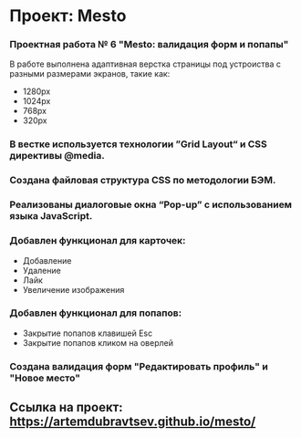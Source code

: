 # Проект: Mesto

### Проектная работа № 6 "Mesto: валидация форм и попапы"

В работе выполнена адаптивная верстка страницы под устроиства с разными размерами экранов, такие как:

* 1280px
* 1024px
* 768px
* 320px


### В вестке используется технологии ”Grid Layout“ и CSS директивы @media.
### Создана файловая структура CSS по методологии БЭМ.
### Реализованы диалоговые окна “Pop-up” с использованием языка JavaScript.
### Добавлен функционал для карточек:

* Добавление
* Удаление
* Лайк
* Увеличение изображения

### Добавлен функционал для попапов:

* Закрытие попапов клавишей Esc
* Закрытие попапов кликом на оверлей

### Создана валидация форм "Редактировать профиль" и "Новое место"

## Ссылка на проект: https://artemdubravtsev.github.io/mesto/